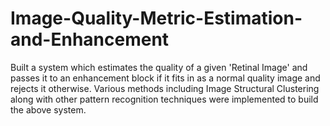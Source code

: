 # Image-Quality-Metric-Estimation-and-Enhancement
Built a system which estimates the quality of a given 'Retinal Image' and passes it to an enhancement block if it fits in as a normal quality image and rejects it otherwise. Various methods including Image Structural Clustering along with other pattern recognition techniques were implemented to build the above system.
